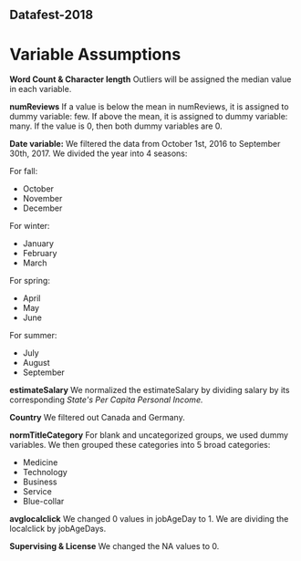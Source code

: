 ## Datafest-2018

# Variable Assumptions
**Word Count & Character length** 
Outliers will be assigned the median value in each variable.

**numReviews**
If a value is below the mean in numReviews, it is assigned to dummy variable: few. 
If above the mean, it is assigned to dummy variable: many. 
If the value is 0, then both dummy variables are 0.

**Date variable:**
We filtered the data from October 1st, 2016 to September 30th, 2017. 
We divided the year into 4 seasons:

For fall:
* October
* November
* December 

For winter:
* January
* February
* March

For spring:
* April
* May
* June 

For summer:
* July
* August
* September

**estimateSalary**
We normalized the estimateSalary by dividing salary by its corresponding *State's Per Capita Personal Income.*

**Country**
We filtered out Canada and Germany.

**normTitleCategory**
For blank and uncategorized groups, we used dummy variables. We then grouped these categories into 5 broad categories:
* Medicine
* Technology
* Business
* Service
* Blue-collar

**avglocalclick**
We changed 0 values in jobAgeDay to 1. We are dividing the localclick by jobAgeDays.

**Supervising & License**
We changed the NA values to 0.

